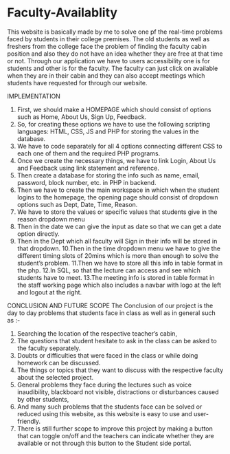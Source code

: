 # Faculty-Availablity
This website is basically made by me to solve one pf the real-time problems faced by students in their college premises. The old students as well as freshers from the college face the problem of finding the faculty cabin position and also they do not have an idea whether they are free at that time or not. Through our application we have to users accessibility one is for students and other is for the faculty. The faculty can just click on available when they are in their cabin and they can also accept meetings which students have requested for through our website. 


IMPLEMENTATION
1. First, we should make a HOMEPAGE which should consist of options such as Home, 
   About Us, Sign Up, Feedback.
2. So, for creating these options we have to use the following scripting languages: HTML, 
   CSS, JS and PHP for storing the values in the database.
3. We have to code separately for all 4 options connecting different CSS to each one of 
   them and the required PHP programs.
4. Once we create the necessary things, we have to link Login, About Us and Feedback 
   using link statement and reference.
5. Then create a database for storing the info such as name, email, password, block
   number, etc. in PHP in backend.
6. Then we have to create the main workspace in which when the student logins to the 
   homepage, the opening page should consist of dropdown options such as Dept, Date, 
   Time, Reason.
7. We have to store the values or specific values that students give in the reason dropdown 
   menu
8. Then in the date we can give the input as date so that we can get a date option directly.
9. Then in the Dept which all faculty will Sign in their info will be stored in that dropdown.
10.Then in the time dropdown menu we have to give the different timing slots of 20mins 
   which is more than enough to solve the student’s problem.
11.Then we have to store all this info in table format in the php.
12.In SQL, so that the lecture can access and see which students have to meet.
13.The meeting info is stored in table format in the staff working page which also includes a 
   navbar with logo at the left and logout at the right.
   
   
CONCLUSION AND FUTURE SCOPE
The Conclusion of our project is the day to day problems that students face in class as well as 
in general such as :-
1. Searching the location of the respective teacher’s cabin,
2. The questions that student hesitate to ask in the class can be asked to the faculty 
   separately.
3. Doubts or difficulties that were faced in the class or while doing homework can be 
   discussed.
4. The things or topics that they want to discuss with the respective faculty about the selected 
   project.
5. General problems they face during the lectures such as voice inaudibility, blackboard not 
   visible, distractions or disturbances caused by other students,
6. And many such problems that the students face can be solved or reduced using this 
   website, as this website is easy to use and user-friendly.
7. There is still further scope to improve this project by making a button that can toggle on/off 
   and the teachers can indicate whether they are available or not through this button to the 
   Student side portal.
